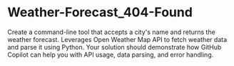 # Weather-Forecast_404-Found
Create a command-line tool that accepts a city's name and returns the weather forecast. Leverages Open Weather Map API to fetch weather data and parse it using Python. Your solution should demonstrate how GitHub Copilot can help you with API usage, data parsing, and error handling.

